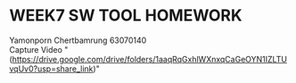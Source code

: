 # WEEK7 SW TOOL HOMEWORK
Yamonporn Chertbamrung 63070140 <br />
Capture Video "(https://drive.google.com/drive/folders/1aaqRqGxhlWXnxqCaGeOYN1IZLTUvqUv0?usp=share_link)"

